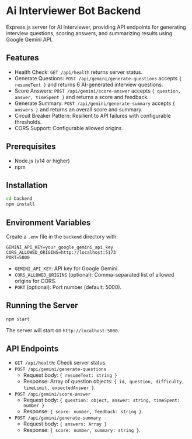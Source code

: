 # Ai Interviewer Bot Backend

Express.js server for AI Interviewer, providing API endpoints for generating interview questions, scoring answers, and summarizing results using Google Gemini API.

## Features

 - Health Check: `GET /api/health` returns server status.
 - Generate Questions: `POST /api/gemini/generate-questions` accepts `{ resumeText }` and returns 6 AI-generated interview questions.
 - Score Answers: `POST /api/gemini/score-answer` accepts `{ question, answer, timeSpent }` and returns a score and feedback.
 - Generate Summary: `POST /api/gemini/generate-summary` accepts `{ answers }` and returns an overall score and summary.
 - Circuit Breaker Pattern: Resilient to API failures with configurable thresholds.
 - CORS Support: Configurable allowed origins.

## Prerequisites

 - Node.js (v14 or higher)
 - npm

## Installation

```bash
cd backend
npm install
```

## Environment Variables

Create a `.env` file in the `backend` directory with:

```
GEMINI_API_KEY=your_google_gemini_api_key
CORS_ALLOWED_ORIGINS=http://localhost:5173
PORT=5000
```

 - `GEMINI_API_KEY`: API key for Google Gemini.
 - `CORS_ALLOWED_ORIGINS` (optional): Comma-separated list of allowed origins for CORS.
 - `PORT` (optional): Port number (default: 5000).

## Running the Server

```bash
npm start
```

The server will start on `http://localhost:5000`.

## API Endpoints

 - `GET /api/health`: Check server status.
 - `POST /api/gemini/generate-questions`
   - Request body: `{ resumeText: string }`
   - Response: Array of question objects: `{ id, question, difficulty, timeLimit, expectedAnswer }`.
 - `POST /api/gemini/score-answer`
   - Request body: `{ question: object, answer: string, timeSpent: number }`
   - Response: `{ score: number, feedback: string }`.
 - `POST /api/gemini/generate-summary`
   - Request body: `{ answers: Array }`
   - Response: `{ score: number, summary: string }`.